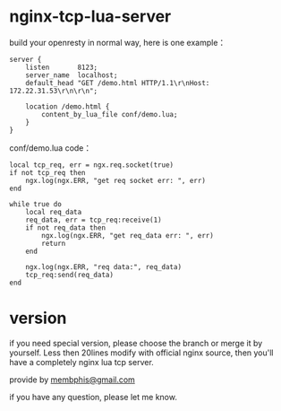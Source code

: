 nginx-tcp-lua-server
================

build your openresty in normal way, here is one example：

    server {
        listen       8123;
        server_name  localhost;
        default_head "GET /demo.html HTTP/1.1\r\nHost: 172.22.31.53\r\n\r\n";

        location /demo.html {
            content_by_lua_file conf/demo.lua;
        }
    }

conf/demo.lua code：

    local tcp_req, err = ngx.req.socket(true)
    if not tcp_req then
        ngx.log(ngx.ERR, "get req socket err: ", err)
    end
     
    while true do
        local req_data
        req_data, err = tcp_req:receive(1)
        if not req_data then
            ngx.log(ngx.ERR, "get req_data err: ", err)
            return
        end
     
        ngx.log(ngx.ERR, "req data:", req_data)
        tcp_req:send(req_data)
    end


version
================
if you need special version, please choose the branch or merge it by yourself. Less then 20lines modify with official nginx source, then you'll have a completely nginx lua tcp server.

provide by membphis@gmail.com

if you have any question, please let me know. 
